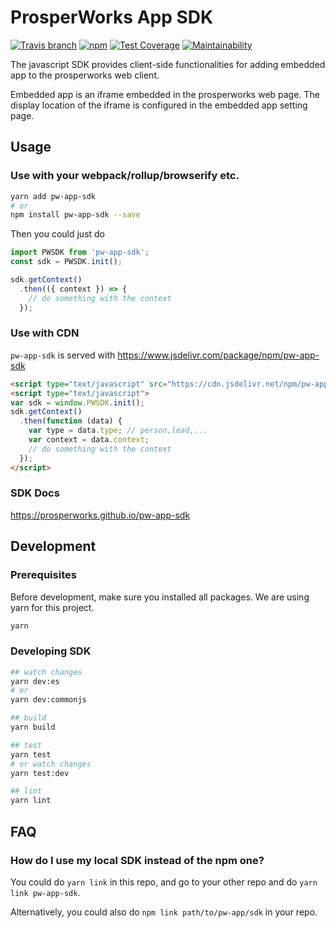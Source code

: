 ProsperWorks App SDK
====================

[![Travis branch](https://img.shields.io/travis/ProsperWorks/pw-app-sdk/master.svg?style=flat-square)](https://travis-ci.org/ProsperWorks/pw-app-sdk)
[![npm](https://img.shields.io/npm/v/pw-app-sdk.svg?style=flat-square)](https://www.npmjs.com/package/pw-app-sdk)
[![Test Coverage](https://api.codeclimate.com/v1/badges/da14ccff1ebc4d8121f4/test_coverage)](https://codeclimate.com/github/ProsperWorks/pw-app-sdk/test_coverage)
[![Maintainability](https://api.codeclimate.com/v1/badges/da14ccff1ebc4d8121f4/maintainability)](https://codeclimate.com/github/ProsperWorks/pw-app-sdk/maintainability)

The javascript SDK provides client-side functionalities for adding embedded app to the prosperworks web client.

Embedded app is an iframe embedded in the prosperworks web page. The display location of the iframe is configured in the embedded app setting page.

## Usage
### Use with your webpack/rollup/browserify etc.
```bash
yarn add pw-app-sdk
# or
npm install pw-app-sdk --save
```

Then you could just do
```javascript
import PWSDK from 'pw-app-sdk';
const sdk = PWSDK.init();

sdk.getContext()
  .then(({ context }) => {
    // do something with the context
  });
```

### Use with CDN
`pw-app-sdk` is served with https://www.jsdelivr.com/package/npm/pw-app-sdk

```html
<script type="text/javascript" src="https://cdn.jsdelivr.net/npm/pw-app-sdk@0.2.5/dist/pwsdk.min.js"></script>
<script type="text/javascript">
var sdk = window.PWSDK.init();
sdk.getContext()
  .then(function (data) {
    var type = data.type; // person,lead,...
    var context = data.context;
    // do something with the context
  });
</script>
```

### SDK Docs

https://prosperworks.github.io/pw-app-sdk

## Development
### Prerequisites
Before development, make sure you installed all packages. We are using yarn for this project.

```bash
yarn
```

### Developing SDK
```bash
## watch changes
yarn dev:es
# or
yarn dev:commonjs

## build
yarn build

## test
yarn test
# or watch changes
yarn test:dev

## lint
yarn lint
```

## FAQ
### How do I use my local SDK instead of the npm one?
You could do `yarn link` in this repo, and go to your other repo and do
`yarn link pw-app-sdk`.

Alternatively, you could also do `npm link path/to/pw-app/sdk` in your repo.
